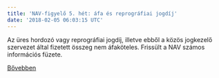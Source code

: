 ```yaml
---
title: 'NAV-figyelő 5. hét: áfa és reprográfiai jogdíj'
date: '2018-02-05 06:03:15 UTC'
---
```


Az üres hordozó vagy reprográfiai jogdíj, illetve ebből a közös jogkezelő szervezet által fizetett összeg nem áfaköteles. Frissült a NAV számos információs füzete.


[Bővebben](http://ift.tt/2BVhqVx)
